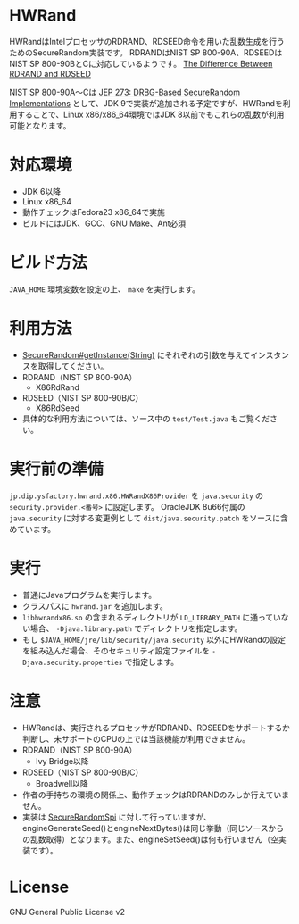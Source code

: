 HWRand
===================
HWRandはIntelプロセッサのRDRAND、RDSEED命令を用いた乱数生成を行うためのSecureRandom実装です。
RDRANDはNIST SP 800-90A、RDSEEDはNIST SP 800-90BとCに対応しているようです。
[The Difference Between RDRAND and RDSEED](https://software.intel.com/en-us/blogs/2012/11/17/the-difference-between-rdrand-and-rdseed)

NIST SP 800-90A～Cは [JEP 273: DRBG-Based SecureRandom Implementations](http://openjdk.java.net/jeps/273) として、JDK 9で実装が追加される予定ですが、HWRandを利用することで、Linux x86/x86_64環境ではJDK 8以前でもこれらの乱数が利用可能となります。

# 対応環境

* JDK 6以降
* Linux x86_64
 * 動作チェックはFedora23 x86_64で実施
 * ビルドにはJDK、GCC、GNU Make、Ant必須

# ビルド方法
```JAVA_HOME``` 環境変数を設定の上、 ```make``` を実行します。

# 利用方法

* [SecureRandom#getInstance(String)](http://docs.oracle.com/javase/jp/8/docs/api/java/security/SecureRandom.html#getInstance-java.lang.String-) にそれぞれの引数を与えてインスタンスを取得してください。
 * RDRAND（NIST SP 800-90A）
   * X86RdRand
 * RDSEED（NIST SP 800-90B/C）
   * X86RdSeed
* 具体的な利用方法については、ソース中の ```test/Test.java``` もご覧ください。

# 実行前の準備
```jp.dip.ysfactory.hwrand.x86.HWRandX86Provider``` を ```java.security``` の ```security.provider.<番号>``` に設定します。
OracleJDK 8u66付属の ```java.security``` に対する変更例として ```dist/java.security.patch``` をソースに含めています。

# 実行

* 普通にJavaプログラムを実行します。
* クラスパスに ```hwrand.jar``` を追加します。
* ```libhwrandx86.so``` の含まれるディレクトリが ```LD_LIBRARY_PATH``` に通っていない場合、 ```-Djava.library.path``` でディレクトリを指定します。
* もし ```$JAVA_HOME/jre/lib/security/java.security``` 以外にHWRandの設定を組み込んだ場合、そのセキュリティ設定ファイルを ```-Djava.security.properties``` で指定します。

# 注意

* HWRandは、実行されるプロセッサがRDRAND、RDSEEDをサポートするか判断し、未サポートのCPUの上では当該機能が利用できません。
 * RDRAND（NIST SP 800-90A）
   * Ivy Bridge以降
 * RDSEED（NIST SP 800-90B/C）
   * Broadwell以降
* 作者の手持ちの環境の関係上、動作チェックはRDRANDのみしか行えていません。
* 実装は [SecureRandomSpi](http://docs.oracle.com/javase/jp/8/docs/api/java/security/SecureRandomSpi.html) に対して行っていますが、engineGenerateSeed()とengineNextBytes()は同じ挙動（同じソースからの乱数取得）となります。また、engineSetSeed()は何も行いません（空実装です）。

# License
GNU General Public License v2

